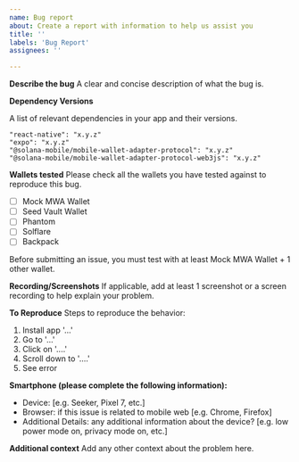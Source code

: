```yaml
---
name: Bug report
about: Create a report with information to help us assist you
title: ''
labels: 'Bug Report'
assignees: ''

---
```


**Describe the bug**
A clear and concise description of what the bug is. 

**Dependency Versions**

A list of relevant dependencies in your app and their versions.

```
"react-native": "x.y.z"
"expo": "x.y.z"
"@solana-mobile/mobile-wallet-adapter-protocol": "x.y.z"
"@solana-mobile/mobile-wallet-adapter-protocol-web3js": "x.y.z"
```

**Wallets tested**
Please check all the wallets you have tested against to reproduce this bug. 

- [ ] Mock MWA Wallet
- [ ] Seed Vault Wallet
- [ ] Phantom
- [ ] Solflare
- [ ] Backpack

Before submitting an issue, you must test with at least Mock MWA Wallet + 1 other wallet.

**Recording/Screenshots**
If applicable, add at least 1 screenshot or a screen recording to help explain your problem.

**To Reproduce**
Steps to reproduce the behavior:
1. Install app '...'
2. Go to '...'
3. Click on '....'
4. Scroll down to '....'
5. See error

**Smartphone (please complete the following information):**
 - Device: [e.g. Seeker, Pixel 7, etc.]
 - Browser: if this issue is related to mobile web [e.g. Chrome, Firefox]
 - Additional Details: any additional information about the device? [e.g. low power mode on, privacy mode on, etc.]

**Additional context**
Add any other context about the problem here.
